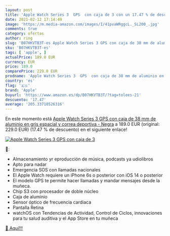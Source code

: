 ```yaml
---
layout: post
title: 'Apple Watch Series 3  GPS  con caja de 3 con un 17.47 % de descuento'
date: 2021-02-12 17:14:49
image: 'https://m.media-amazon.com/images/I/41pvaWRggcL._SL200_.jpg'
comments: true
category: ofertas
author: ring
slug: 'B07HKVTB3T-es Apple Watch Series 3 GPS con caja de 38 mm de aluminio en...'
sku: 'B07HKVTB3T-es'
tags: [ 'apple', ]
actualPrice: 189.0 EUR
currency: EUR
price: 189.0
comparePrice: 229.0 EUR
prodname: 'Apple Watch Series 3  GPS  con caja de 38 mm de aluminio en gris espacial y correa deportiva - Negra'
country: 'es'
flag: '🇪🇸'
brand: 'Apple'
buyurl: 'https://www.amazon.es/dp/B07HKVTB3T/?tag=tolees-21'
descuento: '17.47'
average: '205.33710526316'
---
```


En este momento está [Apple Watch Series 3  GPS  con caja de 38 mm de aluminio en gris espacial y correa deportiva - Negra](https://www.amazon.es/dp/B07HKVTB3T/?tag=tolees-21) a 189.0 EUR (original: 229.0 EUR) (17.47 %  de descuento) en el siguiente enlace!

[![Apple Watch Series 3  GPS  con caja de 3](https://m.media-amazon.com/images/I/41pvaWRggcL._SL200_.jpg)](https://www.amazon.es/dp/B07HKVTB3T/?tag=tolees-21)

🔎:

- Almacenamiento yr eproducción de música, podcasts ya udiolibros
- Apto para nadar
- Emergencia SOS con llamadas nacionales
- El Apple Watch requiere un iPhone 6s o posterior con iOS 14 o posterior
- El modelo GPS te permite hacer llamadas y mandar mensajes desde la muñeca.
- Chip S3 con procesador de doble núcleo
- Caja de aluminio
- Sensor óptico de frecuencia cardiaca
- Pantalla Retina
- watchOS con Tendencias de Actividad, Control de Ciclos, innovaciones para tu salud auditiva y el App Store en tu muñeca

[🛒 Aquí!!!](https://www.amazon.es/dp/B07HKVTB3T/?tag=tolees-21)
